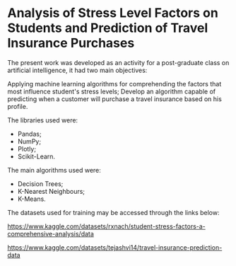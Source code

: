 # Analysis of Stress Level Factors on Students and Prediction of Travel Insurance Purchases

The present work was developed as an activity for a post-graduate class on artificial intelligence, it had two main objectives:

Applying machine learning algorithms for comprehending the factors that most influence student's stress levels;
Develop an algorithm capable of predicting when a customer will purchase a travel insurance based on his profile.

The libraries used were:
- Pandas;
- NumPy;
- Plotly;
- Scikit-Learn.

The main algorithms used were:
- Decision Trees;
- K-Nearest Neighbours;
- K-Means.

The datasets used for training may be accessed through the links below:

https://www.kaggle.com/datasets/rxnach/student-stress-factors-a-comprehensive-analysis/data

https://www.kaggle.com/datasets/tejashvi14/travel-insurance-prediction-data
